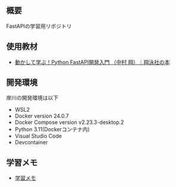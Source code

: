 ## 概要

FastAPIの学習用リポジトリ

## 使用教材

- [動かして学ぶ！Python FastAPI開発入門 （中村 翔）｜翔泳社の本](https://www.shoeisha.co.jp/book/detail/9784798177229)

## 開発環境

岸川の開発環境は以下

- WSL2
- Docker version 24.0.7
- Docker Compose version v2.23.3-desktop.2
- Python 3.11(Dockerコンテナ内)
- Visual Studio Code
- Devcontainer

## 学習メモ

- [学習メモ](https://github.com/GenkiKishikawa/fastapi/issues/1)
